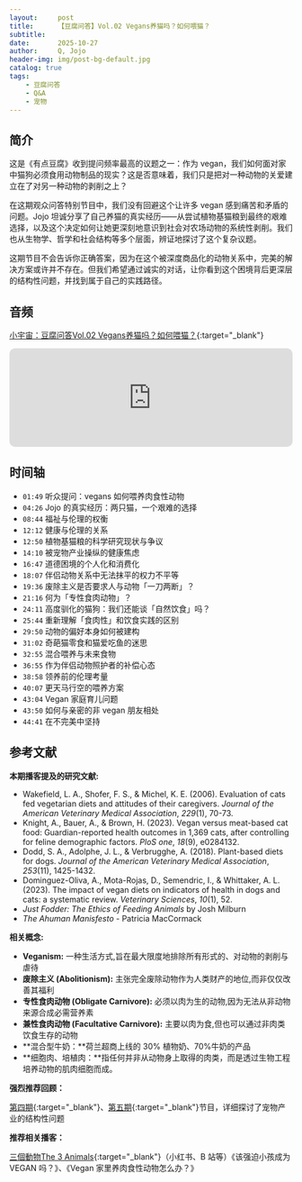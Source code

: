 ```yaml
---
layout:     post
title:      【豆腐问答】Vol.02 Vegans养猫吗？如何喂猫？
subtitle:   
date:       2025-10-27
author:     Q, Jojo
header-img: img/post-bg-default.jpg
catalog: true
tags:
    - 豆腐问答
    - Q&A
    - 宠物
---
```


## 简介

这是《有点豆腐》收到提问频率最高的议题之一：作为 vegan，我们如何面对家中猫狗必须食用动物制品的现实？这是否意味着，我们只是把对一种动物的关爱建立在了对另一种动物的剥削之上？

在这期观众问答特别节目中，我们没有回避这个让许多 vegan 感到痛苦和矛盾的问题。Jojo 坦诚分享了自己养猫的真实经历——从尝试植物基猫粮到最终的艰难选择，以及这个决定如何让她更深刻地意识到社会对农场动物的系统性剥削。我们也从生物学、哲学和社会结构等多个层面，辨证地探讨了这个复杂议题。

这期节目不会告诉你正确答案，因为在这个被深度商品化的动物关系中，完美的解决方案或许并不存在。但我们希望通过诚实的对话，让你看到这个困境背后更深层的结构性问题，并找到属于自己的实践路径。

## 音频

[小宇宙：豆腐问答Vol.02 Vegans养猫吗？如何喂猫？](https://www.xiaoyuzhoufm.com/episode/68fde9200156720321150f4a){:target="_blank"}

<iframe allow="autoplay *; encrypted-media *; fullscreen *; clipboard-write" frameborder="0" height="175" style="width:100%;max-width:660px;overflow:hidden;border-radius:10px;" sandbox="allow-forms allow-popups allow-same-origin allow-scripts allow-storage-access-by-user-activation allow-top-navigation-by-user-activation" src="https://embed.podcasts.apple.com/cn/podcast/%E8%B1%86%E8%85%90%E9%97%AE%E7%AD%94vol-02-vegans%E5%85%BB%E7%8C%AB%E5%90%97-%E5%A6%82%E4%BD%95%E5%96%82%E7%8C%AB/id1794418651?i=1000733539043"></iframe>

## 时间轴 

* `01:49` 听众提问：vegans 如何喂养肉食性动物
* `04:26` Jojo 的真实经历：两只猫，一个艰难的选择
* `08:44` 福祉与伦理的权衡
* `12:12` 健康与伦理的关系
* `12:50` 植物基猫粮的科学研究现状与争议
* `14:10` 被宠物产业操纵的健康焦虑
* `16:47` 道德困境的个人化和消费化
* `18:07` 伴侣动物关系中无法抹平的权力不平等
* `19:36` 废除主义是否要求人与动物「一刀两断」？
* `21:16` 何为「专性食肉动物」？
* `24:11` 高度驯化的猫狗：我们还能谈「自然饮食」吗？
* `25:44` 重新理解「食肉性」和饮食实践的区别
* `29:50` 动物的偏好本身如何被建构
* `31:02` 奇葩猫零食和猫爱吃鱼的迷思
* `32:55` 混合喂养与未来食物
* `36:55` 作为伴侣动物照护者的补偿心态
* `38:58` 领养前的伦理考量
* `40:07` 更天马行空的喂养方案
* `43:04` Vegan 家庭育儿问题
* `43:50` 如何与亲密的非 vegan 朋友相处
* `44:41` 在不完美中坚持


## 参考文献

**本期播客提及的研究文献:**

- Wakefield, L. A., Shofer, F. S., & Michel, K. E. (2006). Evaluation of cats fed vegetarian diets and attitudes of their caregivers. *Journal of the American Veterinary Medical Association*, *229*(1), 70-73.
- Knight, A., Bauer, A., & Brown, H. (2023). Vegan versus meat-based cat food: Guardian-reported health outcomes in 1,369 cats, after controlling for feline demographic factors. *PloS one*, *18*(9), e0284132.
- Dodd, S. A., Adolphe, J. L., & Verbrugghe, A. (2018). Plant-based diets for dogs. *Journal of the American Veterinary Medical Association*, *253*(11), 1425-1432.
- Dominguez-Oliva, A., Mota-Rojas, D., Semendric, I., & Whittaker, A. L. (2023). The impact of vegan diets on indicators of health in dogs and cats: a systematic review. *Veterinary Sciences*, *10*(1), 52.
- *Just Fodder: The Ethics of Feeding Animals* by Josh Milburn
- *The Ahuman Manisfesto* - Patricia MacCormack

**相关概念:**

- **Veganism:** 一种生活方式,旨在最大限度地排除所有形式的、对动物的剥削与虐待
- **废除主义 (Abolitionism):** 主张完全废除动物作为人类财产的地位,而非仅仅改善其福利
- **专性食肉动物 (Obligate Carnivore):** 必须以肉为生的动物,因为无法从非动物来源合成必需营养素
- **兼性食肉动物 (Facultative Carnivore):** 主要以肉为食,但也可以通过非肉类饮食生存的动物
- **混合型牛奶：**荷兰超商上线的 30% 植物奶、70%牛奶的产品
- **细胞肉、培植肉：**指任何并非从动物身上取得的肉类，而是透过生物工程培养动物的肌肉细胞而成。

**强烈推荐回顾：**

[第四期](https://www.xiaoyuzhoufm.com/episode/67e7dd438eecdbeb60e57ed3){:target="_blank"}、[第五期](https://www.xiaoyuzhoufm.com/episode/67fe46491f1db84a566c45cd){:target="_blank"}节目，详细探讨了宠物产业的结构性问题

**推荐相关播客：**

[三個動物The 3 Animals](https://www.youtube.com/playlist?list=PLU8bzW8451cktgb9ftHGvMEigTqH54sjs){:target="_blank"}（小红书、B 站等）《该强迫小孩成为 VEGAN 吗？》、《Vegan 家里养肉食性动物怎么办？》
